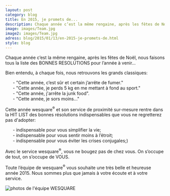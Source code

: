 ```yaml
---
layout: post
category: blog
title: En 2015, je promets de...
description: Chaque année c’est la même rengaine, après les fêtes de Noël, nous faisons tous la liste des BONNES RESOLUTIONS pour l’année à venir…
image: images/Team.jpg
image2: images/Team.jpg
adress: blog/2015/01/13/en-2015-je-promets-de.html
style: blog
---
```


Chaque année c’est la même rengaine, après les fêtes de Noël, nous faisons tous la liste des BONNES RESOLUTIONS pour l’année à venir…

Bien entendu, à chaque fois, nous retrouvons les grands classiques:

<ul style="list-style-type: none;">
<li>- "Cette année, c’est sûr et certain j’arrête de fumer."</li>
<li>- "Cette année, je perds 5 kg en me mettant à fond au sport."</li>
<li>- "Cette année, j'arrête la junk food".</li>
<li>- "Cette année, je sors moins…"</li>
</ul>

Cette année wesquare<sup>&reg;</sup> et son service de proximité sur-mesure rentre dans la HIT LIST des bonnes résolutions indispensables que vous ne regretterez pas d'adopter:

<ul style="list-style-type: none;">
<li>- indispensable pour vous simplifier la vie;</li>
<li>- indispensable pour vous sentir moins à l’étroit;</li> 
<li>- indispensable pour vous éviter les crises conjugales;)</li>
</ul>

Avec le service wesquare<sup>&reg;</sup>, vous ne bougez pas de chez vous. On s’occupe de tout, on s’occupe de VOUS.

Toute l’équipe de wesquare<sup>&reg;</sup> vous souhaite une très belle et heureuse année 2015. Nous sommes plus que jamais à votre écoute et à votre service.
	
<img src="../../../../images/Team.jpg" alt="photos de l'équipe WESQUARE" class="img-responsive">